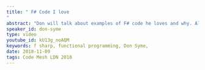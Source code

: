 ```yaml
---
title: " F# Code I love
"
abstract: "Don will talk about examples of F# code he loves and why. Along the way, he will talk about how it relates to doing language design, functional programming, object programming, language features and the “sweet spot” for using functional-first programming both as an individual and in teams. Much of it will be other people’s code."
speaker_id: don-syme
type: video
youtube_id: kU13g_noAQM
keywords: f sharp, functional programming, Don Syme,
date: 2018-11-09
tags: Code Mesh LDN 2018
---
```


